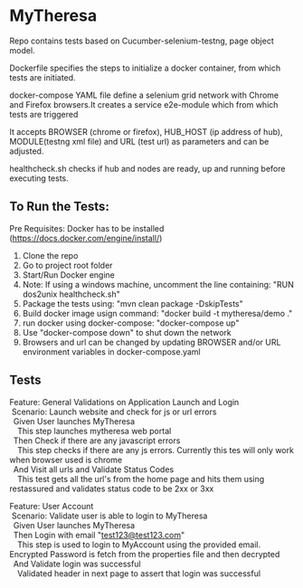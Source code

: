 # MyTheresa

Repo contains tests based on Cucumber-selenium-testng, page object model.



Dockerfile specifies the steps to initialize a docker container, from which tests are initiated.

docker-compose YAML file define a selenium grid network with Chrome and Firefox browsers.It creates a service e2e-module which from which tests are triggered

It accepts BROWSER (chrome or firefox), HUB_HOST (ip address of hub), MODULE(testng xml file) and URL (test url) as parameters and can be adjusted.

healthcheck.sh checks if hub and nodes are ready, up and running before executing tests.


## To Run the Tests:
Pre Requisites: Docker has to be installed (https://docs.docker.com/engine/install/)
1. Clone the repo
2. Go to project root folder
3. Start/Run Docker engine
4. Note: If using a windows machine, uncomment the line containing: "RUN dos2unix healthcheck.sh"
5. Package the tests using: "mvn clean package -DskipTests"
6. Build docker image usign command: "docker build -t mytheresa/demo ."
7. run docker using docker-compose: "docker-compose up"
8. Use "docker-compose down" to shut down the network
9. Browsers and url can be changed by updating BROWSER and/or URL environment variables in docker-compose.yaml


## Tests

Feature: General Validations on Application Launch and Login  
  &nbsp;Scenario: Launch website and check for js or url errors  
    &ensp;Given User launches MyTheresa  
		&ensp;&ensp;This step launches mytheresa web portal  
    &ensp;Then Check if there are any javascript errors  
		&ensp;&ensp;This step checks if there are any js errors. Currently this tes will only work when browser used is chrome  
    &ensp;And Visit all urls and Validate Status Codes  
		&ensp;&ensp;This test gets all the url's from the home page and hits them using restassured and validates status code to be 2xx or 3xx  
		  
Feature: User Account  
  &nbsp;Scenario: Validate user is able to login to MyTheresa  
  	&ensp;Given User launches MyTheresa  
  	&ensp;Then Login with email "test123@test123.com"  
		&ensp;&ensp;This step is used to login to MyAccount using the provided email. Encrypted Password is fetch from the properties file and then decrypted  
  	&ensp;And Validate login was successful  
		&ensp;&ensp;Validated header in next page to assert that login was successful  

